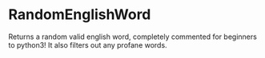 # RandomEnglishWord
Returns a random valid english word, completely commented for beginners to python3! It also filters out any profane words.